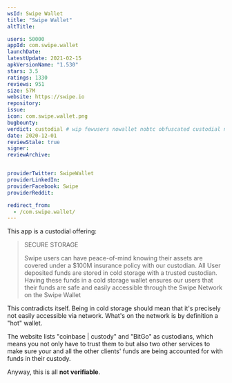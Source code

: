 ```yaml
---
wsId: Swipe Wallet
title: "Swipe Wallet"
altTitle:

users: 50000
appId: com.swipe.wallet
launchDate:
latestUpdate: 2021-02-15
apkVersionName: "1.530"
stars: 3.5
ratings: 1330
reviews: 951
size: 57M
website: https://swipe.io
repository:
issue:
icon: com.swipe.wallet.png
bugbounty:
verdict: custodial # wip fewusers nowallet nobtc obfuscated custodial nosource nonverifiable reproducible bounty defunct
date: 2020-12-01
reviewStale: true
signer:
reviewArchive:


providerTwitter: SwipeWallet
providerLinkedIn:
providerFacebook: Swipe
providerReddit:

redirect_from:
  - /com.swipe.wallet/
---
```



This app is a custodial offering:

> SECURE STORAGE
>
> Swipe users can have peace-of-mind knowing their assets are covered under a $100M insurance policy with our custodian. All User deposited funds are stored in cold storage with a trusted custodian. Having these funds in a cold storage wallet ensures our users that their funds are safe and easily accessible through the Swipe Network on the Swipe Wallet

This contradicts itself. Being in cold storage should mean that it's precisely
not easily accessible via network. What's on the network is by definition a
"hot" wallet.

The website lists "coinbase | custody" and "BitGo" as custodians, which means
you not only have to trust them to but also two other services to make sure your
and all the other clients' funds are being accounted for with funds in their
custody.

Anyway, this is all **not verifiable**.
